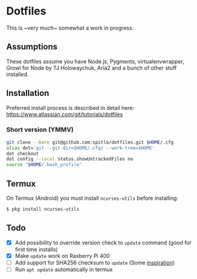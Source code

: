 # Dotfiles

This is ~very much~ somewhat a work in progress.

## Assumptions

These dotfiles assume you have Node.js, Pygments, virtualenvwrapper, Growl for Node by TJ Holowaychuk, Aria2 and a bunch of other stuff installed.

## Installation

Preferred install process is described in detail here:
https://www.atlassian.com/git/tutorials/dotfiles

### Short version (YMMV)
```bash
git clone --bare git@github.com:spitlo/dotfiles.git $HOME/.cfg
alias dot='git --git-dir=$HOME/.cfg/ --work-tree=$HOME'
dot checkout
dot config --local status.showUntrackedFiles no
source "$HOME/.bash_profile"
```

## Termux

On Termux (Android) you must install `ncurses-utils` before installing:

```bash
$ pkg install ncurses-utils
```

## Todo

- [x] Add possibility to override version check to `update` command (good for first time installs)
- [x] Make `update` work on Rasberry Pi 400
- [ ] Add support for SHA256 checksum to `update` (Some [inspiration](https://github.com/client9/shlib/blob/master/hash_sha256.sh))
- [ ] Run `apt update` automatically in termux
